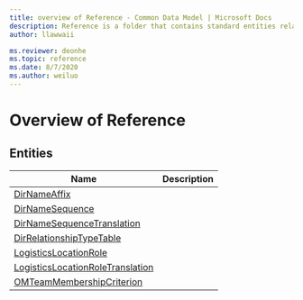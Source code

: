 ```yaml
---
title: overview of Reference - Common Data Model | Microsoft Docs
description: Reference is a folder that contains standard entities related to the Common Data Model.
author: llawwaii

ms.reviewer: deonhe
ms.topic: reference
ms.date: 8/7/2020
ms.author: weiluo
---
```


# Overview of Reference


## Entities

|Name|Description|
|---|---|
|[DirNameAffix](DirNameAffix.md)||
|[DirNameSequence](DirNameSequence.md)||
|[DirNameSequenceTranslation](DirNameSequenceTranslation.md)||
|[DirRelationshipTypeTable](DirRelationshipTypeTable.md)||
|[LogisticsLocationRole](LogisticsLocationRole.md)||
|[LogisticsLocationRoleTranslation](LogisticsLocationRoleTranslation.md)||
|[OMTeamMembershipCriterion](OMTeamMembershipCriterion.md)||
